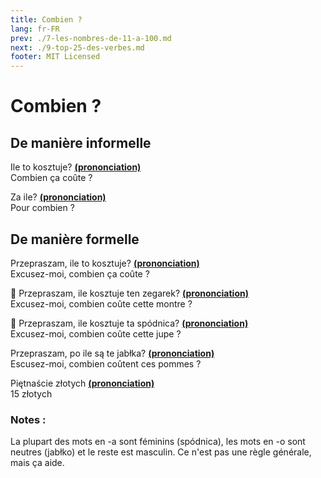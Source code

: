 ```yaml
---
title: Combien ?
lang: fr-FR
prev: ./7-les-nombres-de-11-a-100.md
next: ./9-top-25-des-verbes.md
footer: MIT Licensed
---
```


# Combien ?
## De manière informelle

Ile to kosztuje? **[(prononciation)](https://voca.ro/16Xk4tsMj5iM)**  
Combien ça coûte ?

Za ile? **[(prononciation)](https://voca.ro/1nM8TTqkBvou)**  
Pour combien ?

## De manière formelle

Przepraszam, ile to kosztuje? **[(prononciation)](https://voca.ro/173BuDpK2b1H)**  
Excusez-moi, combien ça coûte ?

:man: Przepraszam, ile kosztuje ten zegarek? **[(prononciation)](https://voca.ro/16vC89kFNuhl)**  
Excusez-moi, combien coûte cette montre ?

:woman: Przepraszam, ile kosztuje ta spódnica? **[(prononciation)](https://voca.ro/1mtSm4I9cZ25)**  
Excusez-moi, combien coûte cette jupe ?

Przepraszam, po ile są te jabłka? **[(prononciation)](https://voca.ro/1jVP7THiHmjt)**  
Escusez-moi, combien coûtent ces pommes ?

Piętnaście złotych **[(prononciation)](https://voca.ro/1iyIj9sqZB7y)**  
15 złotych

### Notes :

La plupart des mots en -a sont féminins (spódnica), les mots en -o sont neutres (jabłko) et le reste est masculin. Ce n'est pas une règle générale, mais ça aide.